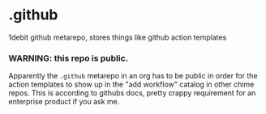 # .github
1debit github metarepo, stores things like github action templates


### WARNING: this repo is public.

Apparently the `.github` metarepo in an org has to be public in order for the action templates to show up in the "add workflow" catalog in other chime repos. This is according to githubs docs, pretty crappy requirement for an enterprise product if you ask me.

